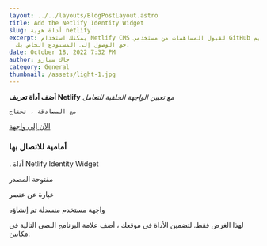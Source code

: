 ```yaml
---
layout: ../../layouts/BlogPostLayout.astro
title: Add the Netlify Identity Widget
slug: أداة هوية netlify
excerpt: يمكنك استخدام Netlify CMS لقبول المساهمات من مستخدمي GitHub دون منحهم
  حق الوصول إلى المستودع الخاص بك.
date: October 18, 2022 7:32 PM
author: جاك سبارو
category: General
thumbnail: /assets/light-1.jpg
---
```

**أضف أداة تعريف Netlify**
*مع تعيين الواجهة الخلفية للتعامل*

` مع المصادقة ، تحتاج `

[الآن إلى واجهة](www.abc.com)

###  أمامية للاتصال بها

. أداة Netlify Identity Widget

 مفتوحة المصدر 

عبارة عن عنصر

 واجهة مستخدم منسدلة تم إنشاؤه 

لهذا الغرض فقط. لتضمين الأداة في موقعك ، أضف علامة البرنامج النصي التالية في مكانين: